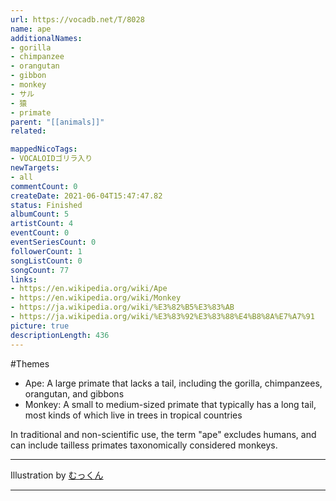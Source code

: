 ```yaml
---
url: https://vocadb.net/T/8028
name: ape
additionalNames: 
- gorilla
- chimpanzee
- orangutan
- gibbon
- monkey
- サル
- 猿
- primate
parent: "[[animals]]"
related:

mappedNicoTags:
- VOCALOIDゴリラ入り
newTargets:
- all
commentCount: 0
createDate: 2021-06-04T15:47:47.82
status: Finished
albumCount: 5
artistCount: 4
eventCount: 0
eventSeriesCount: 0
followerCount: 1
songListCount: 0
songCount: 77
links: 
- https://en.wikipedia.org/wiki/Ape
- https://en.wikipedia.org/wiki/Monkey
- https://ja.wikipedia.org/wiki/%E3%82%B5%E3%83%AB
- https://ja.wikipedia.org/wiki/%E3%83%92%E3%83%88%E4%B8%8A%E7%A7%91
picture: true
descriptionLength: 436
---
```


#Themes

- Ape: A large primate that lacks a tail, including the gorilla, chimpanzees, orangutan, and gibbons
- Monkey: A small to medium-sized primate that typically has a long tail, most kinds of which live in trees in tropical countries

In traditional and non-scientific use, the term "ape" excludes humans, and can include tailless primates taxonomically considered monkeys.
___
Illustration by [むっくん](https://www.pixiv.net/en/users/180352)

---

